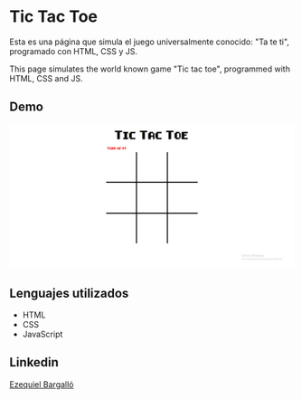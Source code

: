 # Tic Tac Toe
Esta es una página que simula el juego universalmente conocido: "Ta te ti", programado con HTML, CSS y JS.

This page simulates the world known game "Tic tac toe", programmed with HTML, CSS and JS.

## Demo
![GIF del funcionamiento de la página](./assets/TicTacToe-Demo.gif)

## Lenguajes utilizados
- HTML
- CSS
- JavaScript

## Linkedin
[Ezequiel Bargalló](https://www.linkedin.com/in/ezequiel-bargall%C3%B3-284277258)
